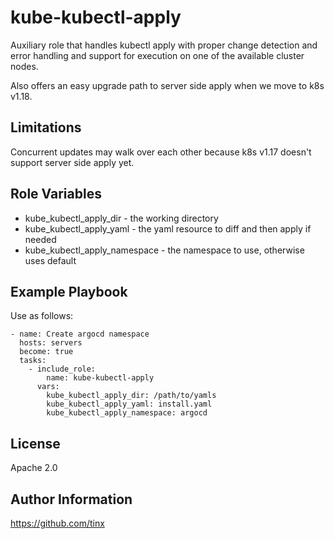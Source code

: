 kube-kubectl-apply
==================

Auxiliary role that handles kubectl apply with proper change detection and error handling
and support for execution on one of the available cluster nodes.

Also offers an easy upgrade path to server side apply when we move to k8s v1.18.

Limitations
-----------

Concurrent updates may walk over each other because k8s v1.17 doesn't support
server side apply yet.

Role Variables
--------------

* kube_kubectl_apply_dir - the working directory
* kube_kubectl_apply_yaml - the yaml resource to diff and then apply if needed
* kube_kubectl_apply_namespace - the namespace to use, otherwise uses default

Example Playbook
----------------

Use as follows:

    - name: Create argocd namespace
      hosts: servers
      become: true
      tasks:
        - include_role:
            name: kube-kubectl-apply
          vars:
            kube_kubectl_apply_dir: /path/to/yamls
            kube_kubectl_apply_yaml: install.yaml
            kube_kubectl_apply_namespace: argocd

License
-------

Apache 2.0

Author Information
------------------

https://github.com/tinx

